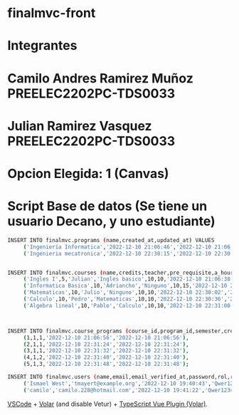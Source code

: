 # finalmvc-front

# Integrantes
# Camilo Andres Ramirez Muñoz PREELEC2202PC-TDS0033
# Julian Ramirez Vasquez PREELEC2202PC-TDS0033

# Opcion Elegida: 1 (Canvas)

# Script Base de datos (Se tiene un usuario Decano, y uno estudiante)
```sh
INSERT INTO finalmvc.programs (name,created_at,updated_at) VALUES
	 ('Ingeniería Informatica','2022-12-10 21:06:46','2022-12-10 21:06:46'),
	 ('Ingenieria mecatronica','2022-12-10 22:30:15','2022-12-10 22:30:15');


INSERT INTO finalmvc.courses (name,credits,teacher,pre_requisite,a_hours,d_hours,created_at,updated_at) VALUES
	 ('Ingles I',5,'Julian','Ingles basico',10,10,'2022-12-10 21:06:38','2022-12-10 21:06:38'),
	 ('Informatica Basica',10,'Adriancho','Ninguno',10,15,'2022-12-10 22:29:46','2022-12-10 22:29:46'),
	 ('Matematicas',10,'Julio','Ninguno',10,10,'2022-12-10 22:30:02','2022-12-10 22:30:02'),
	 ('Calculo',10,'Pedro','Matematicas',10,10,'2022-12-10 22:30:36','2022-12-10 22:30:36'),
	 ('Algebra lineal',10,'Pablo','Calculo',10,10,'2022-12-10 22:31:00','2022-12-10 22:31:00');



INSERT INTO finalmvc.course_programs (course_id,program_id,semester,created_at,updated_at) VALUES
	 (1,1,1,'2022-12-10 21:06:56','2022-12-10 21:06:56'),
	 (2,1,1,'2022-12-10 22:31:24','2022-12-10 22:31:24'),
	 (3,1,1,'2022-12-10 22:31:32','2022-12-10 22:31:32'),
	 (4,1,2,'2022-12-10 22:31:40','2022-12-10 22:31:40'),
	 (5,1,3,'2022-12-10 22:31:48','2022-12-10 22:31:48');

INSERT INTO finalmvc.users (name,email,email_verified_at,password,rol,remember_token,created_at,updated_at) VALUES
	 ('Ismael West','tmayert@example.org','2022-12-10 19:40:43','Qwer1234','E','','2022-12-10 19:40:43','2022-12-10 19:40:43'),
	 ('camilo','camilo.228@hotmail.com','2022-12-10 19:41:22','Qwer1234','D','','2022-12-10 19:41:22','2022-12-10 19:41:22');

```


[VSCode](https://code.visualstudio.com/) + [Volar](https://marketplace.visualstudio.com/items?itemName=Vue.volar) (and disable Vetur) + [TypeScript Vue Plugin (Volar)](https://marketplace.visualstudio.com/items?itemName=Vue.vscode-typescript-vue-plugin).



